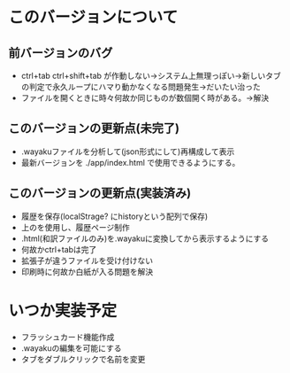 # このバージョンについて
## 前バージョンのバグ
  - ctrl+tab ctrl+shift+tab が作動しない->システム上無理っぽい->新しいタブの判定で永久ループにハマり動かなくなる問題発生->だいたい治った
  - ファイルを開くときに時々何故か同じものが数個開く時がある。->解決
## このバージョンの更新点(未完了) 
  - .wayakuファイルを分析して(json形式にして)再構成して表示
  - 最新バージョンを ./app/index.html で使用できるようにする。
## このバージョンの更新点(実装済み)
  - 履歴を保存(localStrage? にhistoryという配列で保存)
  - 上のを使用し、履歴ページ制作 
  - .html(和訳ファイルのみ)を.wayakuに変換してから表示するようにする
  - 何故かctrl+tabは完了
  - 拡張子が違うファイルを受け付けない
  - 印刷時に何故か白紙が入る問題を解決
# いつか実装予定
  - フラッシュカード機能作成
  - .wayakuの編集を可能にする
  - タブをダブルクリックで名前を変更